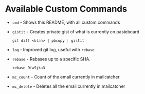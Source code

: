 # Available Custom Commands

* `cmd` - Shows this README, with all custom commands

* `gistit` - Creates private gist of what is currently on pasteboard.

    `git diff <blah> | pbcopy | gistit`

* `log` - Improved git log, useful with `rebase`

* `rebase` - Rebases up to a specific SHA.

    `rebase 9fa9jka3`

* `mc_count` - Count of the email currently in mailcatcher

* `mc_delete` - Deletes all the email currently in mailcatcher
